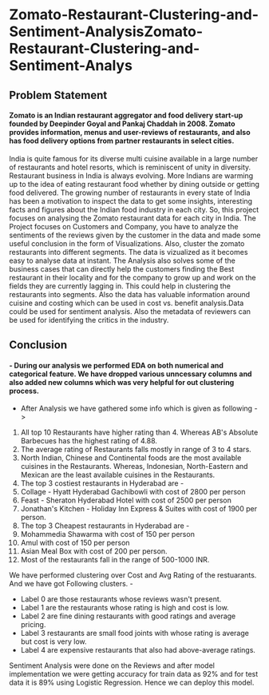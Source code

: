 # Zomato-Restaurant-Clustering-and-Sentiment-AnalysisZomato-Restaurant-Clustering-and-Sentiment-Analys
## Problem Statement
#### Zomato is an Indian restaurant aggregator and food delivery start-up founded by Deepinder Goyal and Pankaj Chaddah in 2008. Zomato provides information, menus and user-reviews of restaurants, and also has food delivery options from partner restaurants in select cities. 
India is quite famous for its diverse multi cuisine available in a large number of restaurants and hotel resorts, which is reminiscent of unity in diversity. Restaurant business in India is always evolving. More Indians are warming up to the idea of eating restaurant food whether by dining outside or getting food delivered. The growing number of restaurants in every state of India has been a motivation to inspect the data to get some insights, interesting facts and figures about the Indian food industry in each city. So, this project focuses on analysing the Zomato restaurant data for each city in India.
The Project focuses on Customers and Company, you have to analyze the sentiments of the reviews given by the customer in the data and made some useful conclusion in the form of Visualizations. Also, cluster the zomato restaurants into different segments. The data is vizualized as it becomes easy to analyse data at instant. The Analysis also solves some of the business cases that can directly help the customers finding the Best restaurant in their locality and for the company to grow up and work on the fields they are currently lagging in.
This could help in clustering the restaurants into segments. Also the data has valuable information around cuisine and costing which can be used in cost vs. benefit analysis.Data could be used for sentiment analysis. Also the metadata of reviewers can be used for identifying the critics in the industry.

## Conclusion 
#### - During our analysis we performed EDA on both numerical and categorical feature. We have dropped various unncessary columns and also added new columns which was very helpful for out clustering process. 
- After Analysis we have gathered some info which is given as following -> 
1. All top 10 Restaurants have higher rating than 4. Whereas AB's Absolute Barbecues has the highest rating of 4.88.
2. The average rating of Restaurants falls mostly in range of 3 to 4 stars.
3. North Indian, Chinese and Continental foods are the most available cuisines in the Restaurants. Whereas, Indonesian, North-Eastern and Mexican are the least available cuisines in the Restaurants.
4. The top 3 costiest restaurants in Hyderabad are -  
  1. Collage - Hyatt Hyderabad Gachibowli with cost of 2800 per person
  2. Feast - Sheraton Hyderabad Hotel with cost of 2500 per person
  3. Jonathan's Kitchen - Holiday Inn Express & Suites with cost of 1900 per   person.
5. The top 3 Cheapest restaurants in Hyderabad are -  
  1. Mohammedia Shawarma with cost of 150 per person
  2. Amul with cost of 150 per person
  3. Asian Meal Box with cost of 200 per person.
6. Most of the restaurants fall in the range of 500-1000 INR.

We have performed clustering over Cost and Avg Rating of the restuarants. And we have got Following clusters. - 
- Label 0 are those restaurants whose reviews wasn't present.  
- Label 1 are the restaurants whose rating is high and cost is low.
- Label 2 are fine dining restaurants with good ratings and average pricing.
- Label 3 restaurants are small food joints with whose rating is average but cost is very low.
- Label 4 are expensive restaurants that also had above-average ratings.

Sentiment Analysis were done on the Reviews and after model implementation we were getting accuracy for train data as 92% and for test data it is 89% using Logistic Regression. 
Hence we can deploy this model.  
